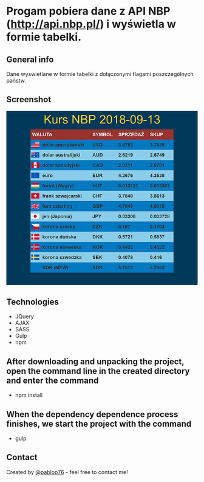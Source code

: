 # Progam pobiera dane z API NBP (http://api.nbp.pl/) i wyświetla w formie tabelki.
## General info
 Dane wyswietlane w formie tabelki z dołączonymi flagami poszczególnych państw.
## Screenshot
![image](./screenshot-nbp.png)
## Technologies
 * JQuery
 * AJAX
 * SASS
 * Gulp
 * npm
## After downloading and unpacking the project, open the command line in the created directory and enter the command 
 * npm install
   
## When the dependency dependence process finishes, we start the project with the command
 * gulp
   
## Contact
 Created by [@pablop76](http://www.web-service.com.pl/) - feel free to contact me!